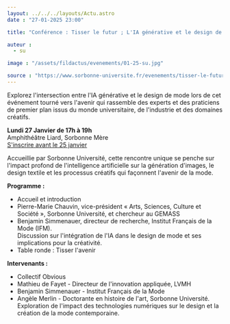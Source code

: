 ```yaml
---
layout: ../../../layouts/Actu.astro
date : "27-01-2025 23:00"

title: "Conférence : Tisser le futur ; L'IA générative et le design de mode"

auteur :
  - su

image : "/assets/fildactus/evenements/01-25-su.jpg"

source : "https://www.sorbonne-universite.fr/evenements/tisser-le-futur-lia-generative-et-le-design-de-mode"
---
```


Explorez l'intersection entre l'IA générative et le design de mode lors de cet événement tourné vers l'avenir qui rassemble des experts et des praticiens de premier plan issus du monde universitaire, de l'industrie et des domaines créatifs.

__Lundi 27 Janvier de 17h à 19h__  
Amphithéâtre Liard, Sorbonne Mère  
[S'inscrire avant le 25 janvier](https://www.eventbrite.fr/e/weaving-the-future-generative-ai-fashion-design-tickets-1192033597579)

Accueillie par Sorbonne Université, cette rencontre unique se penche sur l'impact profond de l'intelligence artificielle sur la génération d'images, le design textile et les processus créatifs qui façonnent l'avenir de la mode.

__Programme :__  
- Accueil et introduction  
- Pierre-Marie Chauvin, vice-président « Arts, Sciences, Culture et Société », Sorbonne Université, et chercheur au GEMASS  
- Benjamin Simmenauer, directeur de recherche, Institut Français de la Mode (IFM).  
Discussion sur l'intégration de l'IA dans le design de mode et ses implications pour la créativité.  
- Table ronde : Tisser l'avenir

__Intervenants :__  
- Collectif Obvious  
- Mathieu de Fayet - Directeur de l'innovation appliquée, LVMH  
- Benjamin Simmenauer - Institut Français de la Mode  
- Angèle Merlin - Doctorante en histoire de l'art, Sorbonne Université. Exploration de l'impact des technologies numériques sur le design et la création de la mode contemporaine.